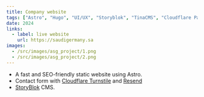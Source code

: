 ```yaml
---
title: Company website
tags: ["Astro", "Hugo", "UI/UX", "Storyblok", "TinaCMS", "Cloudflare Pages"]
date: 2024
links:
  - label: live website
    url: https://saudigermany.sa
images:
  - /src/images/asg_project/1.png
  - /src/images/asg_project/2.png
---
```


- A fast and SEO-friendly static website using Astro.
- Contact form with <a target="_blank" href="https://www.cloudflare.com/products/turnstile/">Cloudflare Turnstile</a> and <a target="_blank" href="https://resend.com/home">Resend</a>
- <a target="_blank" href="https://storyblok.com">StoryBlok</a> CMS.